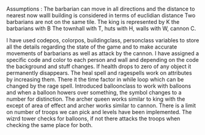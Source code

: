 Assumptions : 
The barbarian can move in all directions and the distance to nearest now walll building is considered in terms of euclidian distance
Two barbarians are not on the same tile.
The king is represented by K
the barbarians with B
The townhall with T, huts with H, walls with W, cannon C.

I have used codepos, colorpos, buildingclass, personclass variables to store all the details regarding the state of the game and to make accurate movements of barbarians as well as attack by the cannon. I have assigned a specific code and color to each person and wall and depending on the code the background and stuff changes. If health drops to zero of any object it permanently disappears. The heal spell and ragespells work on attributes by increasing them. There it the time factor in while loop which can be changed by the rage spell. 
Introduced balloonclass to work with balloons and when a balloon howers over something, the symbol changes to a number for distinction. The archer queen works similar to king with the except of area of effect and archer works similar to cannon. There is a limit on number of troops we can pick and levels have been implemented. The wizrd tower checks for balloons, if not there attacks the troops when checking the same place for both.